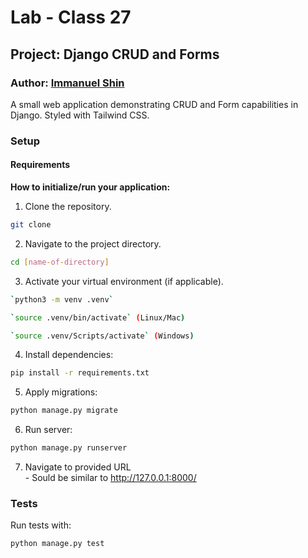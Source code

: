 # Lab - Class 27 

## Project: Django CRUD and Forms

### Author: [Immanuel Shin](https://github.com/ImmanuelShin)

A small web application demonstrating CRUD and Form capabilities in Django. Styled with Tailwind CSS.

### Setup

#### Requirements

**How to initialize/run your application:**
  1. Clone the repository.
   ```bash
   git clone
   ```
  2. Navigate to the project directory.
   ```bash
   cd [name-of-directory]
   ```
  3. Activate your virtual environment (if applicable).
   ```bash
   `python3 -m venv .venv`

   `source .venv/bin/activate` (Linux/Mac)

   `source .venv/Scripts/activate` (Windows)
   ```
  4. Install dependencies:
   ```bash
   pip install -r requirements.txt
   ```
  5. Apply migrations:
  ```bash
  python manage.py migrate
  ```
  6. Run server:
  ```bash
  python manage.py runserver
  ```
  7. Navigate to provided URL  
    - Sould be similar to http://127.0.0.1:8000/

### Tests

Run tests with:
```bash
python manage.py test
```